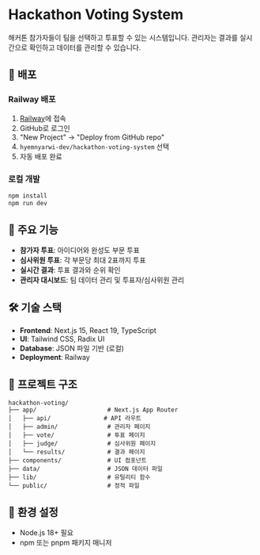 # Hackathon Voting System

해커톤 참가자들이 팀을 선택하고 투표할 수 있는 시스템입니다. 관리자는 결과를 실시간으로 확인하고 데이터를 관리할 수 있습니다.

## 🚀 배포

### Railway 배포
1. [Railway](https://railway.app)에 접속
2. GitHub로 로그인
3. "New Project" → "Deploy from GitHub repo"
4. `hyemnyarwi-dev/hackathon-voting-system` 선택
5. 자동 배포 완료

### 로컬 개발
```bash
npm install
npm run dev
```

## 🎯 주요 기능

- **참가자 투표**: 아이디어와 완성도 부문 투표
- **심사위원 투표**: 각 부문당 최대 2표까지 투표
- **실시간 결과**: 투표 결과와 순위 확인
- **관리자 대시보드**: 팀 데이터 관리 및 투표자/심사위원 관리

## 🛠 기술 스택

- **Frontend**: Next.js 15, React 19, TypeScript
- **UI**: Tailwind CSS, Radix UI
- **Database**: JSON 파일 기반 (로컬)
- **Deployment**: Railway

## 📁 프로젝트 구조

```
hackathon-voting/
├── app/                    # Next.js App Router
│   ├── api/               # API 라우트
│   ├── admin/              # 관리자 페이지
│   ├── vote/               # 투표 페이지
│   ├── judge/              # 심사위원 페이지
│   └── results/            # 결과 페이지
├── components/             # UI 컴포넌트
├── data/                   # JSON 데이터 파일
├── lib/                    # 유틸리티 함수
└── public/                 # 정적 파일
```

## 🔧 환경 설정

- Node.js 18+ 필요
- npm 또는 pnpm 패키지 매니저
